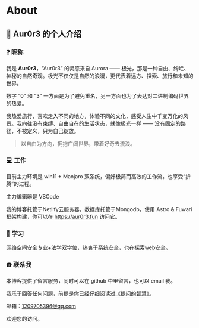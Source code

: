 # About

## 👋 **Aur0r3 的个人介绍**

### ❓ **昵称**

我是 **Aur0r3**，“Aur0r3” 的灵感来自 Aurora —— 极光，那是一种自由、绚烂、神秘的自然奇观。极光不仅仅是自然的浪漫，更代表着远方、探索、旅行和未知的世界。

数字 “0” 和 “3” 一方面是为了避免重名，另一方面也为了表达对二进制编码世界的热爱。

我热爱旅行，喜欢走入不同的地方，体验不同的文化，感受人生中千变万化的风景。我向往没有束缚、自由自在的生活状态，就像极光一样 —— 没有固定的路径，不被定义，只为自己绽放。

> 以自由为方向，拥抱广阔世界，带着好奇去流浪。

### 💻 **工作**

目前主力环境是 win11 + Manjaro 双系统，偏好极简而高效的工作流，也享受“折腾”的过程。

主力编辑器是 VSCode

我的博客托管于Netlify云服务器，数据库托管于Mongodb，使用 Astro & Fuwari 框架构建，你可以在 https://aur0r3.fun 访问它。

### 📘 **学习**

网络空间安全专业+法学双学位，热衷于系统安全，也在探索web安全。


### ☎️ 联系我

本博客提供了留言服务，同时可以在 github 中里留言，也可以 email 我。

我乐于回答任何问题，前提是你已经仔细阅读过[《提问的智慧》](https://github.com/ryanhanwu/How-To-Ask-Questions-The-Smart-Way/blob/main/README-zh_CN.md)。

邮箱：1209705396@qq.com

欢迎您的访问。
